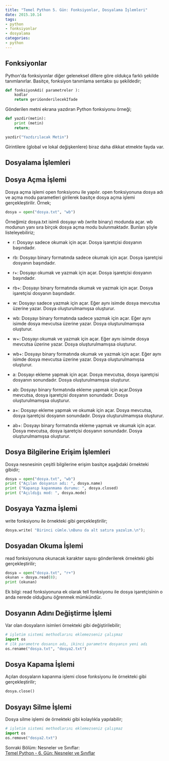 ```yaml
---
title: "Temel Python 5. Gün: Fonksiyonlar, Dosyalama İşlemleri"
date: 2015.10.14
tags:
- python
- fonksiyonlar
- dosyalama
categories:
- python
---
```


## Fonksiyonlar

Python'da fonksiyonlar diğer geleneksel dillere göre oldukça farklı şekilde tanımlanırlar. Basitçe, fonksiyon tanımlama sentaksı şu şekildedir;  

``` python
def fonksiyonAdi( parametreler ):
    kodlar
    return geriGonderilecekIfade
```

Gönderilen metni ekrana yazdıran Python fonksiyonu örneği;  
``` python
def yazdir(metin):
    print (metin)
    return;

yazdir("Yazdırılacak Metin")
```

Girintilere (global ve lokal değişkenlere) biraz daha dikkat etmekte fayda var.  

## Dosyalama İşlemleri


## Dosya Açma İşlemi

Dosya açma işlemi open fonksiyonu ile yapılır. open fonksiyonuna dosya adı ve açma modu parametleri girilerek basitçe dosya açma işlemi gerçekleştirilir. Örnek;  

``` python
dosya = open("dosya.txt", "wb")
```

Örneğimiz dosya.txt isimli dosyayı wb (write binary) modunda açar. wb modunun yanı sıra birçok dosya açma modu bulunmaktadır. Bunları şöyle listeleyebiliriz;  


- r: Dosyayı sadece okumak için açar. Dosya işaretçisi dosyanın başındadır.

- rb: Dosyayı binary formatında sadece okumak için açar. Dosya işaretçisi dosyanın başındadır.

- r+: Dosyayı okumak ve yazmak için açar. Dosya işaretçisi dosyanın başındadır.

- rb+: Dosyayı binary formatında okumak ve yazmak için açar. Dosya işaretçisi dosyanın başındadır.

- w: Dosyayı sadece yazmak için açar. Eğer aynı isimde dosya mevcutsa üzerine yazar. Dosya oluşturulmamışsa oluşturur.

- wb: Dosyayı binary formatında sadece yazmak için açar. Eğer aynı isimde dosya mevcutsa üzerine yazar. Dosya oluşturulmamışsa oluşturur.

- w+: Dosyayı okumak ve yazmak için açar. Eğer aynı isimde dosya mevcutsa üzerine yazar. Dosya oluşturulmamışsa oluşturur.

- wb+: Dosyayı binary formatında okumak ve yazmak için açar. Eğer aynı isimde dosya mevcutsa üzerine yazar. Dosya oluşturulmamışsa oluşturur.

- a: Dosyayı ekleme yapmak için açar. Dosya mevcutsa, dosya işaretçisi dosyanın sonundadır. Dosya oluşturulmamışsa oluşturur.

- ab: Dosyayı binary formatında ekleme yapmak için açar.Dosya mevcutsa, dosya işaretçisi dosyanın sonundadır. Dosya oluşturulmamışsa oluşturur.

- a+: Dosyayı ekleme yapmak ve okumak için açar. Dosya mevcutsa, dosya işaretçisi dosyanın sonundadır. Dosya oluşturulmamışsa oluşturur.

- ab+: Dosyayı binary formatında ekleme yapmak ve okumak için açar. Dosya mevcutsa, dosya işaretçisi dosyanın sonundadır. Dosya oluşturulmamışsa oluşturur.

## Dosya Bilgilerine Erişim İşlemleri
Dosya nesnesinin çeşitli bilgilerine erişim basitçe aşağıdaki örnekteki gibidir;  

``` python
dosya = open("dosya.txt", "wb")
print ("Açılan dosyanın adı: ", dosya.name)
print ("Kapanıp kapanmama durumu: ", dosya.closed)
print ("Açıldığı mod: ", dosya.mode)
```

## Dosyaya Yazma İşlemi

write fonksiyonu ile örnekteki gibi gerçekleştirilir;  

``` python
dosya.write( "Birinci cümle.\nBunu da alt satıra yazalım.\n");
```

## Dosyadan Okuma İşlemi

read fonksiyonuna okunacak karakter sayısı gönderilerek örnekteki gibi gerçekleştirilir;
``` python
dosya = open("dosya.txt", "r+")
okunan = dosya.read(8);
print (okunan)
```

Ek bilgi: read fonksiyonuna ek olarak tell fonksiyonu ile dosya işaretçisinin o anda nerede olduğunu öğrenmek mümkündür.  

## Dosyanın Adını Değiştirme İşlemi

Var olan dosyaların isimleri örnekteki gibi değiştirilebilir;  

``` python
# işletim sistemi methodlarını eklemezseniz çalışmaz
import os
# ilk parametre dosanın adı, ikinci parametre dosyanın yeni adı
os.rename("dosya.txt", "dosya2.txt")
```

## Dosya Kapama İşlemi

Açılan dosyaların kapanma işlemi close fonksiyonu ile örnekteki gibi gerçekleştirilir;  

``` python
dosya.close()
```

## Dosyayı Silme İşlemi

Dosya silme işlemi de örnekteki gibi kolaylıkla yapılabilir;  

``` python
# işletim sistemi methodlarını eklemezseniz çalışmaz
import os
os.remove("dosya2.txt")
```

Sonraki Bölüm: Nesneler ve Sınıflar:  
[Temel Python - 6. Gün: Nesneler ve Sınıflar][1]  

[1]: /2015/10/15/temel-python-altinci-gun-nesneler-ve-siniflar/
